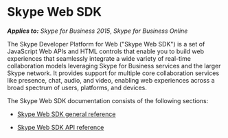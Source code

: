 
# Skype Web SDK


 _**Applies to:** Skype for Business 2015_, _Skype for Business Online_

The Skype Developer Platform for Web ("Skype Web SDK") is a set of JavaScript Web APIs and HTML controls that enable you to build web experiences that seamlessly integrate a wide variety of real-time collaboration models leveraging Skype for Business services and the larger Skype network. It provides support for multiple core collaboration services like presence, chat, audio, and video, enabling web experiences across a broad spectrum of users, platforms, and devices.

The Skype Web SDK documentation consists of the following sections:

- [Skype Web SDK general reference](GeneralReference.md)
    
- [Skype Web SDK API reference](https://aka.ms/sfbwebsdkref)
    
